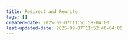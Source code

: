 ```yaml
---
title: Redirect and Rewrite
tags: []
created-date: 2025-09-07T11:51:58-04:00
last-updated-date: 2025-09-07T11:52:46-04:00
---
```

